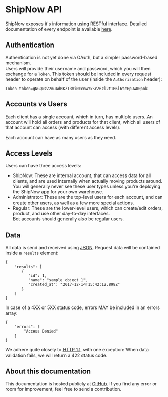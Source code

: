 ShipNow API
===========

ShipNow exposes it's information using RESTful interface. Detailed
documentation of every endpoint is available [here][swagger].

Authentication
--------------

Authentication is not yet done via OAuth, but a simpler password-based
mechanism.  
Users will provide their username and password, which you will then exchange
for a `Token`. This token should be included in every request header to operate
on behalf of the user (inside the `Authorization` header):

    Token token=gNGQNzZ2muAdRKZT3miNccnwYxSrZ6zl2t1B6l6tcHpUw00pok

Accounts vs Users
-----------------

Each client has a single account, which in turn, has multiple users. An account
will hold all orders and products for that client, which all users of that
account can access (with different access levels).

Each account can have as many users as they need.

Access Levels
-------------

Users can have three access levels:

 * ShipNow: These are internal account, that can access data for all clients,
   and are used internally when actually moving products around.  
   You will generally never see these user types unless you're deploying
   the ShipNow app for your own warehouse.
 * Administrator: These are the top-level users for each account, and can
   create other users, as well as a few more special actions.
 * Regular: These are the lower-level users, which can create/edit orders,
   product, and use other day-to-day interfaces.  
   Bot accounts should generally also be regular users.

Data
----

All data is send and received using [JSON][json]. Request data will be
contained inside a `results` element:

    {
        "results": [
           {
              "id": 1,
              "name": "sample object 1",
              "created_at": "2017-12-14T15:42:12.898Z"
           }
        ]
    }

In case of a 4XX or 5XX status code, errors MAY be included in an errors array:

    {
        "errors": [
            "Access Denied"
        ]
    }

We adhere quite closely to [HTTP 1.1][http1.1], with one exception: When data
validation fails, we will return a 422 status code.

About this documentation
------------------------

This documentation is hosted publicly at [GitHub][github]. If you find any
error or room for improvement, feel free to send a contribution.

[swagger]: https://docs.shipnow.com.ar/swagger/
[json]: http://www.ecma-international.org/publications/files/ECMA-ST/ECMA-404.pdf
[http1.1]: https://tools.ietf.org/html/rfc2616
[github]: https://github.com/shipnow/docs
